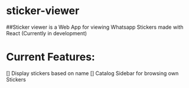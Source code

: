 # sticker-viewer
##Sticker viewer is a Web App for viewing Whatsapp Stickers made with React (Currently in development)

# Current Features:
[] Display stickers based on name
[] Catalog Sidebar for browsing own Stickers

